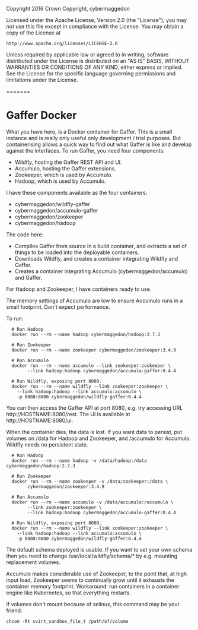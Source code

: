 
Copyright 2016 Crown Copyright, cybermaggedon

Licensed under the Apache License, Version 2.0 (the "License");
you may not use this file except in compliance with the License.
You may obtain a copy of the License at

    http://www.apache.org/licenses/LICENSE-2.0

Unless required by applicable law or agreed to in writing, software
distributed under the License is distributed on an "AS IS" BASIS,
WITHOUT WARRANTIES OR CONDITIONS OF ANY KIND, either express or implied.
See the License for the specific language governing permissions and
limitations under the License.

=======

# Gaffer Docker

What you have here, is a Docker container for Gaffer.  This is a small
instance and is really only useful only development / trial
purposes.  But containerising allows a quick way to find out what Gaffer is
like and develop against the interfaces.  To run Gaffer, you need four
components:
- Wildfly, hosting the Gaffer REST API and UI.
- Accumulo, hosting the Gaffer extensions.
- Zookeeper, which is used by Accumulo.
- Hadoop, which is used by Accumulo.

I have these components available as the four containers:
- cybermaggedon/wildfly-gaffer
- cybermaggedon/accumulo-gaffer
- cybermaggedon/zookeeper
- cybermaggedon/hadoop

The code here:
- Compiles Gaffer from source in a build container, and extracts a set of
  things to be loaded into the deployable containers.
- Downloads Wildfly, and creates a container integrating Wildfly and Gaffer.
- Creates a container integrating Accumulo (cybermaggedon/accumulo) and
  Gaffer.

For Hadoop and Zookeeper, I have containers ready to use.

The memory settings of Accumulo are low to ensure Accumulo runs in a
small footprint.  Don't expect performance.

To run:

```
  # Run Hadoop
  docker run --rm --name hadoop cybermaggedon/hadoop:2.7.3

  # Run Zookeeper
  docker run --rm --name zookeeper cybermaggedon/zookeeper:3.4.9

  # Run Accumulo
  docker run --rm --name accumulo --link zookeeper:zookeeper \
        --link hadoop:hadoop cybermaggedon/accumulo-gaffer:0.4.4

  # Run Wildfly, exposing port 8080.
  docker run --rm --name wildfly --link zookeeper:zookeeper \
    --link hadoop:hadoop --link accumulo:accumulo \
    -p 8080:8080 cybermaggedon/wildfly-gaffer:0.4.4

```

You can then access the Gaffer API at port 8080, e.g. try accessing URL
http://HOSTNAME:8080/rest.  The UI is available at http://HOSTNAME:8080/ui.

When the container dies, the data is lost.  If you want data to persist,
put volumes on /data for Hadoop and Zookeeper, and /accumulo for Accumulo.
Wildfly needs no persistent state.

```
  # Run Hadoop
  docker run --rm --name hadoop -v /data/hadoop:/data cybermaggedon/hadoop:2.7.3

  # Run Zookeeper
  docker run --rm --name zookeeper -v /data/zookeeper:/data \
        cybermaggedon/zookeeper:3.4.9

  # Run Accumulo
  docker run --rm --name accumulo -v /data/accumulo:/accumulo \
        --link zookeeper:zookeeper \
        --link hadoop:hadoop cybermaggedon/accumulo-gaffer:0.4.4

  # Run Wildfly, exposing port 8080.
  docker run --rm --name wildfly --link zookeeper:zookeeper \
    --link hadoop:hadoop --link accumulo:accumulo \
    -p 8080:8080 cybermaggedon/wildfly-gaffer:0.4.4

```

The default schema deployed is usable.  If you want to set your own schema
then you need to change /usr/local/wildfly/schema/* by e.g. mounting
replacement volumes.

Accumulo makes considerable use of Zookeeper, to the point that, at high
input load, Zookeeper seems to continually grow until it exhausts the
container memory footprint.  Workaround: run containers in a container engine
like Kubernetes, so that everything restarts.

If volumes don't mount because of selinux, this command may be your friend:

  ```chcon -Rt svirt_sandbox_file_t /path/of/volume```
